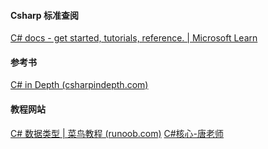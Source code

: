 #### Csharp 标准查阅
[C# docs - get started, tutorials, reference. | Microsoft Learn](https://learn.microsoft.com/en-us/dotnet/csharp/tour-of-csharp/)

####  参考书
[C# in Depth (csharpindepth.com)](https://csharpindepth.com/)


#### 教程网站
[C# 数据类型 | 菜鸟教程 (runoob.com)](https://www.runoob.com/csharp/csharp-data-types.html)
[C#核心-唐老师](https://www.bilibili.com/video/BV1tV411q7Rq/?p=21&spm_id_from=pageDriver&vd_source=8636d68797fa4651942df4dc09db7987)